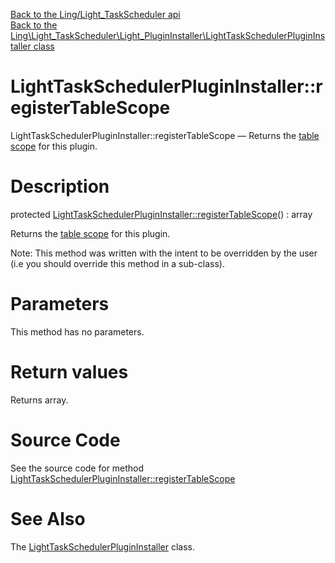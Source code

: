 [Back to the Ling/Light_TaskScheduler api](https://github.com/lingtalfi/Light_TaskScheduler/blob/master/doc/api/Ling/Light_TaskScheduler.md)<br>
[Back to the Ling\Light_TaskScheduler\Light_PluginInstaller\LightTaskSchedulerPluginInstaller class](https://github.com/lingtalfi/Light_TaskScheduler/blob/master/doc/api/Ling/Light_TaskScheduler/Light_PluginInstaller/LightTaskSchedulerPluginInstaller.md)


LightTaskSchedulerPluginInstaller::registerTableScope
================



LightTaskSchedulerPluginInstaller::registerTableScope — Returns the [table scope](https://github.com/lingtalfi/TheBar/blob/master/discussions/table-scope.md) for this plugin.




Description
================


protected [LightTaskSchedulerPluginInstaller::registerTableScope](https://github.com/lingtalfi/Light_TaskScheduler/blob/master/doc/api/Ling/Light_TaskScheduler/Light_PluginInstaller/LightTaskSchedulerPluginInstaller/registerTableScope.md)() : array




Returns the [table scope](https://github.com/lingtalfi/TheBar/blob/master/discussions/table-scope.md) for this plugin.

Note: This method was written with the intent to be overridden by the user (i.e you should override this method in a sub-class).



Parameters
================

This method has no parameters.


Return values
================

Returns array.








Source Code
===========
See the source code for method [LightTaskSchedulerPluginInstaller::registerTableScope](https://github.com/lingtalfi/Light_TaskScheduler/blob/master/Light_PluginInstaller/LightTaskSchedulerPluginInstaller.php#L20-L25)


See Also
================

The [LightTaskSchedulerPluginInstaller](https://github.com/lingtalfi/Light_TaskScheduler/blob/master/doc/api/Ling/Light_TaskScheduler/Light_PluginInstaller/LightTaskSchedulerPluginInstaller.md) class.



